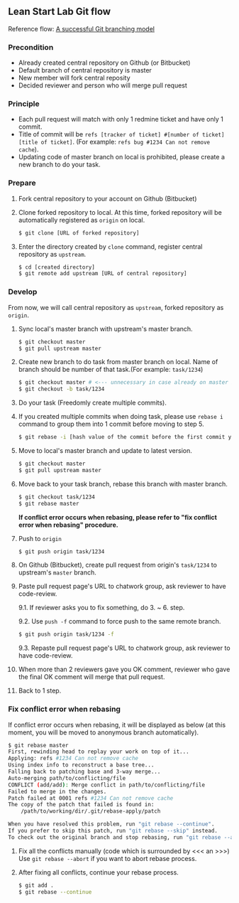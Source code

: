 
## Lean Start Lab Git flow

Reference flow: [A successful Git branching model](http://nvie.com/posts/a-successful-git-branching-model/)

### Precondition
* Already created central repository on Github (or Bitbucket)
* Default branch of central repository is master
* New member will fork central reposity
* Decided reviewer and person who will merge pull request

### Principle
* Each pull request will match with only 1 redmine ticket and have only 1 commit.
* Title of commit will be `refs [tracker of ticket] #[number of ticket] [title of ticket]`. (For example: `refs bug #1234 Can not remove cache`).
* Updating code of master branch on local is prohibited, please create a new branch to do your task.

### Prepare

1. Fork central repository to your account on Github (Bitbucket)

2. Clone forked repository to local. At this time, forked repository will be automatically registered as `origin` on local.
    ```sh
    $ git clone [URL of forked repository]
    ```

3. Enter the directory created by `clone` command, register central repository as `upstream`.
    ```sh
    $ cd [created directory]
    $ git remote add upstream [URL of central repository]
    ```

### Develop

From now, we will call central repository as `upstream`, forked repository as `origin`.

1. Sync local's master branch with upstream's master branch.
    ```sh
    $ git checkout master
    $ git pull upstream master
    ```

2. Create new branch to do task from master branch on local. Name of branch should be number of that task.(For example: `task/1234`)
    ```sh
    $ git checkout master # <--- unnecessary in case already on master branch
    $ git checkout -b task/1234
    ```

3. Do your task (Freedomly create multiple commits).

4. If you created multiple commits when doing task, please use `rebase i` command to group them into 1 commit before moving to step 5.
    ```sh
    $ git rebase -i [hash value of the commit before the first commit you created or the number of commits needs to be grouped]
    ```

5. Move to local's master branch and update to latest version.
    ```sh
    $ git checkout master
    $ git pull upstream master
    ```

6. Move back to your task branch, rebase this branch with master branch.
    ```sh
    $ git checkout task/1234
    $ git rebase master
    ```
    **If conflict error occurs when rebasing, please refer to "fix conflict error when rebasing" procedure.**

7. Push to `origin`

    ```sh
    $ git push origin task/1234
    ```

8. On Github (Bitbucket), create pull request from origin's  `task/1234` to upstream's `master` branch.

9. Paste pull request page's URL to chatwork group, ask reviewer to have code-review.

    9.1. If reviewer asks you to fix something, do 3. ~ 6. step.

    9.2. Use `push -f` command to force push to the same remote branch.
    ```sh
    $ git push origin task/1234 -f
    ```

    9.3. Repaste pull request page's URL to chatwork group, ask reviewer to have code-review.

10. When more than 2 reviewers gave you OK comment, reviewer who gave the final OK comment will merge that pull request.
11. Back to 1 step.

### Fix conflict error when rebasing

If conflict error occurs when rebasing, it will be displayed as below (at this moment, you will be moved to anonymous branch automatically).
```sh
$ git rebase master
First, rewinding head to replay your work on top of it...
Applying: refs #1234 Can not remove cache
Using index info to reconstruct a base tree...
Falling back to patching base and 3-way merge...
Auto-merging path/to/conflicting/file
CONFLICT (add/add): Merge conflict in path/to/conflicting/file
Failed to merge in the changes.
Patch failed at 0001 refs #1234 Can not remove cache
The copy of the patch that failed is found in:
    /path/to/working/dir/.git/rebase-apply/patch

When you have resolved this problem, run "git rebase --continue".
If you prefer to skip this patch, run "git rebase --skip" instead.
To check out the original branch and stop rebasing, run "git rebase --abort".
```

1. Fix all the conflicts manually (code which is surrounded by <<< an >>>)
Use `git rebase --abort` if you want to abort rebase process.

2. After fixing all conflicts, continue your rebase process.

    ```sh
    $ git add .
    $ git rebase --continue
    ```

